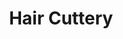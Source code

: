 ---
title: "Hair Cuttery"
url: /leesburg/hair-cuttery-potomac-station-drive-northeast/
shop: Friseur
---